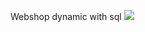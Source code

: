 Webshop dynamic with sql
![](https://github.com/JonasHe46/Webshop-School/blob/master/readmeImg/Categories1.PNGTeck)
